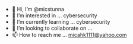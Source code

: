- 👋 Hi, I’m @micstunna
- 👀 I’m interested in ... cybersecurity 
- 🌱 I’m currently learning ... cybersecurity
- 💞️ I’m looking to collaborate on ...
- 📫 How to reach me ... micahk1111@yahoo.com

<!---
micahk1111/micahk1111 is a ✨ special ✨ repository because its `README.md` (this file) appears on your GitHub profile.
You can click the Preview link to take a look at your changes.
--->
